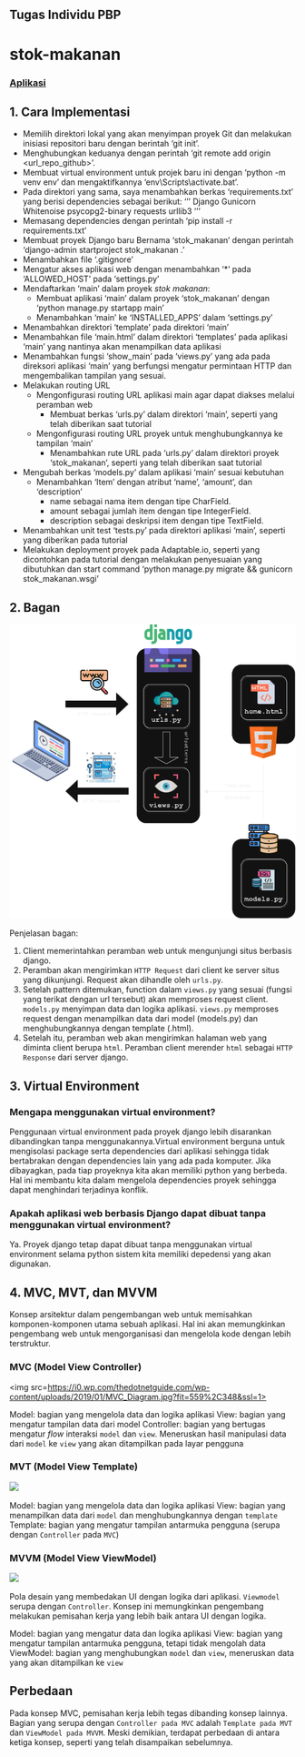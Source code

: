 ## Tugas Individu PBP

# stok-makanan

### [Aplikasi](https://stok-nyamnyam.adaptable.app/)

## 1. Cara Implementasi

- Memilih direktori lokal yang akan menyimpan proyek Git dan melakukan inisiasi repositori baru dengan berintah ‘git init’.
- Menghubungkan keduanya dengan perintah ‘git remote add origin <url_repo_github>’.
- Membuat virtual environment untuk projek baru ini dengan ‘python -m venv env’ dan mengaktifkannya ‘env\Scripts\activate.bat’.
- Pada direktori yang sama, saya menambahkan berkas ‘requirements.txt’ yang berisi dependencies sebagai berikut:
  ‘’’
  Django
  Gunicorn
  Whitenoise
  psycopg2-binary
  requests
  urllib3
  ‘’’
- Memasang dependencies dengan perintah ‘pip install -r requirements.txt’
- Membuat proyek Django baru Bernama ‘stok_makanan’ dengan perintah ‘django-admin startproject stok_makanan .’
- Menambahkan file ‘.gitignore’
- Mengatur akses aplikasi web dengan menambahkan ‘\*’ pada ‘ALLOWED_HOST’ pada ‘settings.py’
- Mendaftarkan ‘main’ dalam proyek _stok makanan_:
  - Membuat aplikasi ‘main’ dalam proyek ‘stok_makanan’ dengan ‘python manage.py startapp main’
  - Menambahkan ‘main’ ke ‘INSTALLED_APPS’ dalam ‘settings.py’
- Menambahkan direktori ‘template’ pada direktori ‘main’
- Menambahkan file ‘main.html’ dalam direktori ‘templates’ pada aplikasi ‘main’ yang nantinya akan menampilkan data aplikasi
- Menambahkan fungsi ‘show_main’ pada ‘views.py’ yang ada pada direksori aplikasi ‘main’ yang berfungsi mengatur permintaan HTTP dan mengembalikan tampilan yang sesuai.
- Melakukan routing URL
  - Mengonfigurasi routing URL aplikasi main agar dapat diakses melalui peramban web
    - Membuat berkas ‘urls.py’ dalam direktori ‘main’, seperti yang telah diberikan saat tutorial
  - Mengonfigurasi routing URL proyek untuk menghubungkannya ke tampilan ‘main’
    - Menambahkan rute URL pada ‘urls.py’ dalam direktori proyek ‘stok_makanan’, seperti yang telah diberikan saat tutorial
- Mengubah berkas ‘models.py’ dalam aplikasi ‘main’ sesuai kebutuhan
  - Menambahkan ‘Item’ dengan atribut ‘name’, ‘amount’, dan ‘description’
    - name sebagai nama item dengan tipe CharField.
    - amount sebagai jumlah item dengan tipe IntegerField.
    - description sebagai deskripsi item dengan tipe TextField.
- Menambahkan unit test ‘tests.py’ pada direktori aplikasi ‘main’, seperti yang diberikan pada tutorial
- Melakukan deployment proyek pada Adaptable.io, seperti yang dicontohkan pada tutorial dengan melakukan penyesuaian yang dibutuhkan dan start command ‘python manage.py migrate && gunicorn stok_makanan.wsgi’

## 2. Bagan

![Bagan](bagan.png)

Penjelasan bagan:

1. Client memerintahkan peramban web untuk mengunjungi situs berbasis django.
2. Peramban akan mengirimkan `HTTP Request` dari client ke server situs yang dikunjungi. Request akan dihandle oleh `urls.py`.
3. Setelah pattern ditemukan, function dalam `views.py` yang sesuai (fungsi yang terikat dengan url tersebut) akan memproses request client. `models.py` menyimpan data dan logika aplikasi. `views.py` memproses request dengan menampilkan data dari model (models.py) dan menghubungkannya dengan template (.html).
4. Setelah itu, peramban web akan mengirimkan halaman web yang diminta client berupa `html`. Peramban client merender `html` sebagai `HTTP Response` dari server django.

## 3. Virtual Environment

### Mengapa menggunakan virtual environment?

Penggunaan virtual environment pada proyek django lebih disarankan dibandingkan tanpa menggunakannya.Virtual environment berguna untuk mengisolasi package serta dependencies dari aplikasi sehingga tidak bertabrakan dengan dependencies lain yang ada pada komputer. Jika dibayagkan, pada tiap proyeknya kita akan memiliki python yang berbeda. Hal ini membantu kita dalam mengelola dependencies proyek sehingga dapat menghindari terjadinya konflik.

### Apakah aplikasi web berbasis Django dapat dibuat tanpa menggunakan virtual environment?

Ya. Proyek django tetap dapat dibuat tanpa menggunakan virtual environment selama python sistem kita memiliki depedensi yang akan digunakan.

## 4. MVC, MVT, dan MVVM

Konsep arsitektur dalam pengembangan web untuk memisahkan komponen-komponen utama sebuah aplikasi. Hal ini akan memungkinkan pengembang web untuk mengorganisasi dan mengelola kode dengan lebih terstruktur.

### MVC (Model View Controller)

<img src=https://i0.wp.com/thedotnetguide.com/wp-content/uploads/2019/01/MVC_Diagram.jpg?fit=559%2C348&ssl=1>

Model: bagian yang mengelola data dan logika aplikasi
View: bagian yang mengatur tampilan data dari model
Controller: bagian yang bertugas mengatur _flow_ interaksi `model` dan `view`. Meneruskan hasil manipulasi data dari `model` ke `view` yang akan ditampilkan pada layar pengguna

### MVT (Model View Template)

<img src=https://miro.medium.com/v2/resize:fit:1400/0*8ZFh-CsrMi7bQG0O.jpg>

Model: bagian yang mengelola data dan logika aplikasi
View: bagian yang menampilkan data dari `model` dan menghubungkannya dengan `template`
Template: bagian yang mengatur tampilan antarmuka pengguna (serupa dengan `Controller` pada `MVC`)

### MVVM (Model View ViewModel)

<img src=https://media.geeksforgeeks.org/wp-content/uploads/20221012200730/gfgmvvm.png>

Pola desain yang membedakan UI dengan logika dari aplikasi. `Viewmodel` serupa dengan `Controller`. Konsep ini memungkinkan pengembang melakukan pemisahan kerja yang lebih baik antara UI dengan logika.

Model: bagian yang mengatur data dan logika aplikasi
View: bagian yang mengatur tampilan antarmuka pengguna, tetapi tidak mengolah data
ViewModel: bagian yang menghubungkan `model` dan `view`, meneruskan data yang akan ditampilkan ke `view`

## Perbedaan

Pada konsep MVC, pemisahan kerja lebih tegas dibanding konsep lainnya. Bagian yang serupa dengan `Controller pada MVC` adalah `Template pada MVT` dan `ViewModel pada MVVM`. Meski demikian, terdapat perbedaan di antara ketiga konsep, seperti yang telah disampaikan sebelumnya.
